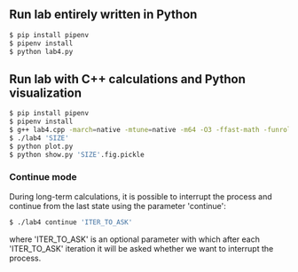 ## Run lab entirely written in Python
```sh
$ pip install pipenv
$ pipenv install
$ python lab4.py
```

## Run lab with C++ calculations and Python visualization
```sh
$ pip install pipenv
$ pipenv install
$ g++ lab4.cpp -march=native -mtune=native -m64 -O3 -ffast-math -funroll-loops -o lab4 
$ ./lab4 'SIZE'  
$ python plot.py
$ python show.py 'SIZE'.fig.pickle 
```

### Continue mode
During long-term calculations, it is possible to interrupt the process
and continue from the last state using the parameter 'continue':
```sh
$ ./lab4 continue 'ITER_TO_ASK'
```
where 'ITER_TO_ASK' is an optional parameter with
which after each 'ITER_TO_ASK' iteration it will be asked whether we want to interrupt the process.
